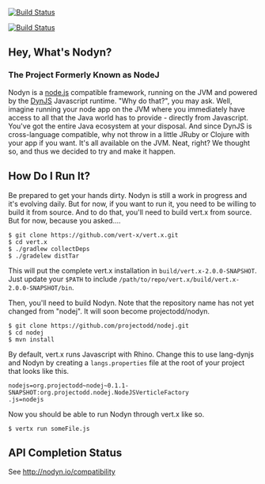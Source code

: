 [![Build Status](https://secure.travis-ci.org/projectodd/nodej.png)](http://travis-ci.org/projectodd/nodej)

[![Build Status](https://buildhive.cloudbees.com/job/projectodd/job/nodej/badge/icon)](https://buildhive.cloudbees.com/job/projectodd/job/nodej/)

## Hey, What's Nodyn?
### The Project Formerly Known as NodeJ

Nodyn is a [node.js](http://nodejs.org) compatible framework, running on the
JVM and powered by the [DynJS](https://github.com/dynjs/dynjs) Javascript
runtime. "Why do that?", you may ask. Well, imagine running your node app on
the JVM where you immediately have access to all that the Java world has to
provide - directly from Javascript. You've got the entire Java ecosystem at
your disposal. And since DynJS is cross-language compatible, why not throw in a
little JRuby or Clojure with your app if you want. It's all available on the
JVM. Neat, right? We thought so, and thus we decided to try and make it happen.

## How Do I Run It?

Be prepared to get your hands dirty. Nodyn is still a work in progress and it's
evolving daily. But for now, if you want to run it, you need to be willing to
build it from source. And to do that, you'll need to build vert.x from source.
But for now, because you asked....

    $ git clone https://github.com/vert-x/vert.x.git
    $ cd vert.x
    $ ./gradlew collectDeps
    $ ./gradelew distTar

This will put the complete vert.x installation in
`build/vert.x-2.0.0-SNAPSHOT`. Just update your `$PATH` to include
`/path/to/repo/vert.x/build/vert.x-2.0.0-SNAPSHOT/bin`. 

Then, you'll need to build Nodyn. Note that the repository name has not yet
changed from "nodej". It will soon become projectodd/nodyn.

    $ git clone https://github.com/projectodd/nodej.git
    $ cd nodej
    $ mvn install

By default, vert.x runs Javascript with Rhino. Change this to use lang-dynjs
and Nodyn by creating a `langs.properties` file at the root of your project
that looks like this.

    nodejs=org.projectodd~nodej~0.1.1-SNAPSHOT:org.projectodd.nodej.NodeJSVerticleFactory
    .js=nodejs

Now you should be able to run Nodyn through vert.x like so.

    $ vertx run someFile.js

## API Completion Status

See http://nodyn.io/compatibility

